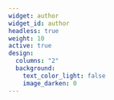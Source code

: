 ```yaml
---
widget: author
widget_id: author
headless: true
weight: 10
active: true
design:
  columns: "2"
  background:
    text_color_light: false
    image_darken: 0
---
```

